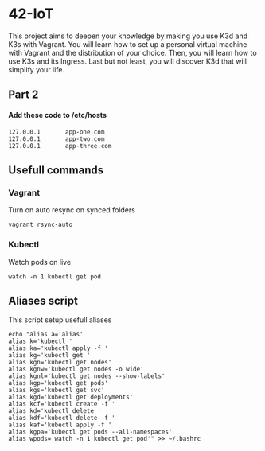 # 42-IoT

This project aims to deepen your knowledge by making you use K3d and K3s with
Vagrant.
You will learn how to set up a personal virtual machine with Vagrant and the
distribution of your choice. Then, you will learn how to use K3s and its Ingress.
Last but not least, you will discover K3d that will simplify your life.

## Part 2

#### Add these code to /etc/hosts

	127.0.0.1       app-one.com
	127.0.0.1       app-two.com
	127.0.0.1       app-three.com

## Usefull commands

### Vagrant
Turn on auto resync on synced folders

	vagrant rsync-auto

### Kubectl
Watch pods on live

	watch -n 1 kubectl get pod


## Aliases script
This script setup usefull aliases

	echo "alias a='alias'
	alias k='kubectl '
	alias ka='kubectl apply -f '
	alias kg='kubectl get '
	alias kgn='kubectl get nodes'
	alias kgnw='kubectl get nodes -o wide'
	alias kgnl='kubectl get nodes --show-labels'
	alias kgp='kubectl get pods'
	alias kgs='kubectl get svc'
	alias kgd='kubectl get deployments'
	alias kcf='kubectl create -f '
	alias kd='kubectl delete '
	alias kdf='kubectl delete -f '
	alias kaf='kubectl apply -f '
	alias kgpa='kubectl get pods --all-namespaces'
	alias wpods='watch -n 1 kubectl get pod'" >> ~/.bashrc

